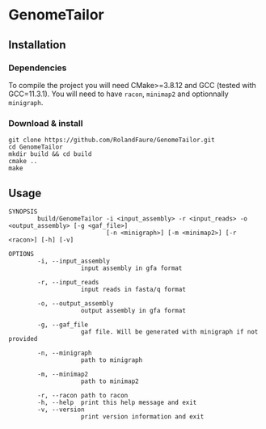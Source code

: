 # GenomeTailor

## Installation

### Dependencies

To compile the project you will need CMake>=3.8.12 and GCC (tested with GCC=11.3.1).
You will need to have `racon`, `minimap2` and optionnally `minigraph`.

### Download & install

```
git clone https://github.com/RolandFaure/GenomeTailor.git
cd GenomeTailor
mkdir build && cd build
cmake ..
make
```

## Usage

```
SYNOPSIS
        build/GenomeTailor -i <input_assembly> -r <input_reads> -o <output_assembly> [-g <gaf_file>]
                           [-n <minigraph>] [-m <minimap2>] [-r <racon>] [-h] [-v]

OPTIONS
        -i, --input_assembly
                    input assembly in gfa format

        -r, --input_reads
                    input reads in fasta/q format

        -o, --output_assembly
                    output assembly in gfa format

        -g, --gaf_file
                    gaf file. Will be generated with minigraph if not provided

        -n, --minigraph
                    path to minigraph

        -m, --minimap2
                    path to minimap2

        -r, --racon path to racon
        -h, --help  print this help message and exit
        -v, --version
                    print version information and exit
```

